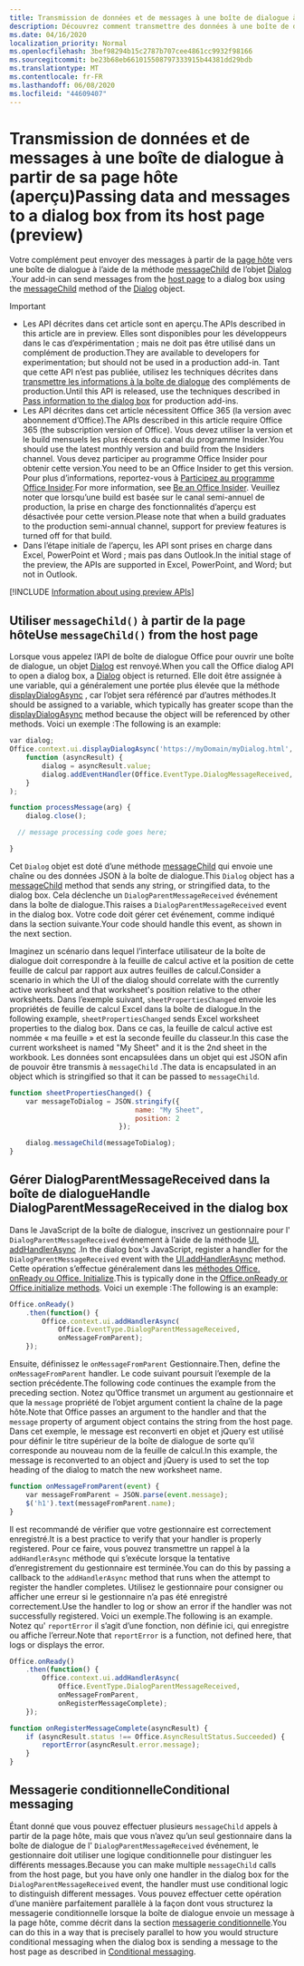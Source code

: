 ```yaml
---
title: Transmission de données et de messages à une boîte de dialogue à partir de sa page hôte
description: Découvrez comment transmettre des données à une boîte de dialogue à partir de la page hôte à l’aide des API messageChild et DialogParentMessageReceived.
ms.date: 04/16/2020
localization_priority: Normal
ms.openlocfilehash: 3bef98294b15c2787b707cee4861cc9932f98166
ms.sourcegitcommit: be23b68eb661015508797333915b44381dd29bdb
ms.translationtype: MT
ms.contentlocale: fr-FR
ms.lasthandoff: 06/08/2020
ms.locfileid: "44609407"
---
```

# <a name="passing-data-and-messages-to-a-dialog-box-from-its-host-page-preview"></a><span data-ttu-id="95f9e-103">Transmission de données et de messages à une boîte de dialogue à partir de sa page hôte (aperçu)</span><span class="sxs-lookup"><span data-stu-id="95f9e-103">Passing data and messages to a dialog box from its host page (preview)</span></span>

<span data-ttu-id="95f9e-104">Votre complément peut envoyer des messages à partir de la [page hôte](dialog-api-in-office-add-ins.md#open-a-dialog-box-from-a-host-page) vers une boîte de dialogue à l’aide de la méthode [messageChild](/javascript/api/office/office.dialog#messagechild-message-) de l’objet [Dialog](/javascript/api/office/office.dialog) .</span><span class="sxs-lookup"><span data-stu-id="95f9e-104">Your add-in can send messages from the [host page](dialog-api-in-office-add-ins.md#open-a-dialog-box-from-a-host-page) to a dialog box using the [messageChild](/javascript/api/office/office.dialog#messagechild-message-) method of the [Dialog](/javascript/api/office/office.dialog) object.</span></span>

> [!Important]
>
> - <span data-ttu-id="95f9e-105">Les API décrites dans cet article sont en aperçu.</span><span class="sxs-lookup"><span data-stu-id="95f9e-105">The APIs described in this article are in preview.</span></span> <span data-ttu-id="95f9e-106">Elles sont disponibles pour les développeurs dans le cas d’expérimentation ; mais ne doit pas être utilisé dans un complément de production.</span><span class="sxs-lookup"><span data-stu-id="95f9e-106">They are available to developers for experimentation; but should not be used in a production add-in.</span></span> <span data-ttu-id="95f9e-107">Tant que cette API n’est pas publiée, utilisez les techniques décrites dans [transmettre les informations à la boîte de dialogue](dialog-api-in-office-add-ins.md#pass-information-to-the-dialog-box) des compléments de production.</span><span class="sxs-lookup"><span data-stu-id="95f9e-107">Until this API is released, use the techniques described in [Pass information to the dialog box](dialog-api-in-office-add-ins.md#pass-information-to-the-dialog-box) for production add-ins.</span></span>
> - <span data-ttu-id="95f9e-108">Les API décrites dans cet article nécessitent Office 365 (la version avec abonnement d’Office).</span><span class="sxs-lookup"><span data-stu-id="95f9e-108">The APIs described in this article require Office 365 (the subscription version of Office).</span></span> <span data-ttu-id="95f9e-109">Vous devez utiliser la version et le build mensuels les plus récents du canal du programme Insider.</span><span class="sxs-lookup"><span data-stu-id="95f9e-109">You should use the latest monthly version and build from the Insiders channel.</span></span> <span data-ttu-id="95f9e-110">Vous devez participer au programme Office Insider pour obtenir cette version.</span><span class="sxs-lookup"><span data-stu-id="95f9e-110">You need to be an Office Insider to get this version.</span></span> <span data-ttu-id="95f9e-111">Pour plus d’informations, reportez-vous à [Participez au programme Office Insider](https://insider.office.com).</span><span class="sxs-lookup"><span data-stu-id="95f9e-111">For more information, see [Be an Office Insider](https://insider.office.com).</span></span> <span data-ttu-id="95f9e-112">Veuillez noter que lorsqu’une build est basée sur le canal semi-annuel de production, la prise en charge des fonctionnalités d’aperçu est désactivée pour cette version.</span><span class="sxs-lookup"><span data-stu-id="95f9e-112">Please note that when a build graduates to the production semi-annual channel, support for preview features is turned off for that build.</span></span>
> - <span data-ttu-id="95f9e-113">Dans l’étape initiale de l’aperçu, les API sont prises en charge dans Excel, PowerPoint et Word ; mais pas dans Outlook.</span><span class="sxs-lookup"><span data-stu-id="95f9e-113">In the initial stage of the preview, the APIs are supported in Excel, PowerPoint, and Word; but not in Outlook.</span></span>
>
> [!INCLUDE [Information about using preview APIs](../includes/using-preview-apis.md)]

## <a name="use-messagechild-from-the-host-page"></a><span data-ttu-id="95f9e-114">Utiliser `messageChild()` à partir de la page hôte</span><span class="sxs-lookup"><span data-stu-id="95f9e-114">Use `messageChild()` from the host page</span></span>

<span data-ttu-id="95f9e-115">Lorsque vous appelez l’API de boîte de dialogue Office pour ouvrir une boîte de dialogue, un objet [Dialog](/javascript/api/office/office.dialog) est renvoyé.</span><span class="sxs-lookup"><span data-stu-id="95f9e-115">When you call the Office dialog API to open a dialog box, a [Dialog](/javascript/api/office/office.dialog) object is returned.</span></span> <span data-ttu-id="95f9e-116">Elle doit être assignée à une variable, qui a généralement une portée plus élevée que la méthode [displayDialogAsync](/javascript/api/office/office.ui#displaydialogasync-startaddress--callback-) , car l’objet sera référencé par d’autres méthodes.</span><span class="sxs-lookup"><span data-stu-id="95f9e-116">It should be assigned to a variable, which typically has greater scope than the [displayDialogAsync](/javascript/api/office/office.ui#displaydialogasync-startaddress--callback-) method because the object will be referenced by other methods.</span></span> <span data-ttu-id="95f9e-117">Voici un exemple :</span><span class="sxs-lookup"><span data-stu-id="95f9e-117">The following is an example:</span></span>

```javascript
var dialog;
Office.context.ui.displayDialogAsync('https://myDomain/myDialog.html',
    function (asyncResult) {
        dialog = asyncResult.value;
        dialog.addEventHandler(Office.EventType.DialogMessageReceived, processMessage);
    }
);

function processMessage(arg) {
    dialog.close();

  // message processing code goes here;

}
```

<span data-ttu-id="95f9e-118">Cet `Dialog` objet est doté d’une méthode [messageChild](/javascript/api/office/office.dialog#messagechild-message-) qui envoie une chaîne ou des données JSON à la boîte de dialogue.</span><span class="sxs-lookup"><span data-stu-id="95f9e-118">This `Dialog` object has a [messageChild](/javascript/api/office/office.dialog#messagechild-message-) method that sends any string, or stringified data, to the dialog box.</span></span> <span data-ttu-id="95f9e-119">Cela déclenche un `DialogParentMessageReceived` événement dans la boîte de dialogue.</span><span class="sxs-lookup"><span data-stu-id="95f9e-119">This raises a `DialogParentMessageReceived` event in the dialog box.</span></span> <span data-ttu-id="95f9e-120">Votre code doit gérer cet événement, comme indiqué dans la section suivante.</span><span class="sxs-lookup"><span data-stu-id="95f9e-120">Your code should handle this event, as shown in the next section.</span></span>

<span data-ttu-id="95f9e-121">Imaginez un scénario dans lequel l’interface utilisateur de la boîte de dialogue doit correspondre à la feuille de calcul active et la position de cette feuille de calcul par rapport aux autres feuilles de calcul.</span><span class="sxs-lookup"><span data-stu-id="95f9e-121">Consider a scenario in which the UI of the dialog should correlate with the currently active worksheet and that worksheet's position relative to the other worksheets.</span></span> <span data-ttu-id="95f9e-122">Dans l’exemple suivant, `sheetPropertiesChanged` envoie les propriétés de feuille de calcul Excel dans la boîte de dialogue.</span><span class="sxs-lookup"><span data-stu-id="95f9e-122">In the following example, `sheetPropertiesChanged` sends Excel worksheet properties to the dialog box.</span></span> <span data-ttu-id="95f9e-123">Dans ce cas, la feuille de calcul active est nommée « ma feuille » et est la seconde feuille du classeur.</span><span class="sxs-lookup"><span data-stu-id="95f9e-123">In this case the current worksheet is named "My Sheet" and it is the 2nd sheet in the workbook.</span></span> <span data-ttu-id="95f9e-124">Les données sont encapsulées dans un objet qui est JSON afin de pouvoir être transmis à `messageChild` .</span><span class="sxs-lookup"><span data-stu-id="95f9e-124">The data is encapsulated in an object which is stringified so that it can be passed to `messageChild`.</span></span>

```javascript
function sheetPropertiesChanged() {
    var messageToDialog = JSON.stringify({
                               name: "My Sheet",
                               position: 2
                           });

    dialog.messageChild(messageToDialog);
}
```

## <a name="handle-dialogparentmessagereceived-in-the-dialog-box"></a><span data-ttu-id="95f9e-125">Gérer DialogParentMessageReceived dans la boîte de dialogue</span><span class="sxs-lookup"><span data-stu-id="95f9e-125">Handle DialogParentMessageReceived in the dialog box</span></span>

<span data-ttu-id="95f9e-126">Dans le JavaScript de la boîte de dialogue, inscrivez un gestionnaire pour l' `DialogParentMessageReceived` événement à l’aide de la méthode [UI. addHandlerAsync](/javascript/api/office/office.ui#addhandlerasync-eventtype--handler--options--callback-) .</span><span class="sxs-lookup"><span data-stu-id="95f9e-126">In the dialog box's JavaScript, register a handler for the `DialogParentMessageReceived` event with the [UI.addHandlerAsync](/javascript/api/office/office.ui#addhandlerasync-eventtype--handler--options--callback-) method.</span></span> <span data-ttu-id="95f9e-127">Cette opération s’effectue généralement dans les [méthodes Office. onReady ou Office. Initialize](initialize-add-in.md).</span><span class="sxs-lookup"><span data-stu-id="95f9e-127">This is typically done in the [Office.onReady or Office.initialize methods](initialize-add-in.md).</span></span> <span data-ttu-id="95f9e-128">Voici un exemple :</span><span class="sxs-lookup"><span data-stu-id="95f9e-128">The following is an example:</span></span>

```javascript
Office.onReady()
    .then(function() {
        Office.context.ui.addHandlerAsync(
            Office.EventType.DialogParentMessageReceived,
            onMessageFromParent);
    });
```

<span data-ttu-id="95f9e-129">Ensuite, définissez le `onMessageFromParent` Gestionnaire.</span><span class="sxs-lookup"><span data-stu-id="95f9e-129">Then, define the `onMessageFromParent` handler.</span></span> <span data-ttu-id="95f9e-130">Le code suivant poursuit l’exemple de la section précédente.</span><span class="sxs-lookup"><span data-stu-id="95f9e-130">The following code continues the example from the preceding section.</span></span> <span data-ttu-id="95f9e-131">Notez qu’Office transmet un argument au gestionnaire et que la `message` propriété de l’objet argument contient la chaîne de la page hôte.</span><span class="sxs-lookup"><span data-stu-id="95f9e-131">Note that Office passes an argument to the handler and that the `message` property of argument object contains the string from the host page.</span></span> <span data-ttu-id="95f9e-132">Dans cet exemple, le message est reconverti en objet et jQuery est utilisé pour définir le titre supérieur de la boîte de dialogue de sorte qu’il corresponde au nouveau nom de la feuille de calcul.</span><span class="sxs-lookup"><span data-stu-id="95f9e-132">In this example, the message is reconverted to an object and jQuery is used to set the top heading of the dialog to match the new worksheet name.</span></span>

```javascript
function onMessageFromParent(event) {
    var messageFromParent = JSON.parse(event.message);
    $('h1').text(messageFromParent.name);
}
```

<span data-ttu-id="95f9e-133">Il est recommandé de vérifier que votre gestionnaire est correctement enregistré.</span><span class="sxs-lookup"><span data-stu-id="95f9e-133">It is a best practice to verify that your handler is properly registered.</span></span> <span data-ttu-id="95f9e-134">Pour ce faire, vous pouvez transmettre un rappel à la `addHandlerAsync` méthode qui s’exécute lorsque la tentative d’enregistrement du gestionnaire est terminée.</span><span class="sxs-lookup"><span data-stu-id="95f9e-134">You can do this by passing a callback to the `addHandlerAsync` method that runs when the attempt to register the handler completes.</span></span> <span data-ttu-id="95f9e-135">Utilisez le gestionnaire pour consigner ou afficher une erreur si le gestionnaire n’a pas été enregistré correctement.</span><span class="sxs-lookup"><span data-stu-id="95f9e-135">Use the handler to log or show an error if the handler was not successfully registered.</span></span> <span data-ttu-id="95f9e-136">Voici un exemple.</span><span class="sxs-lookup"><span data-stu-id="95f9e-136">The following is an example.</span></span> <span data-ttu-id="95f9e-137">Notez qu' `reportError` il s’agit d’une fonction, non définie ici, qui enregistre ou affiche l’erreur.</span><span class="sxs-lookup"><span data-stu-id="95f9e-137">Note that `reportError` is a function, not defined here, that logs or displays the error.</span></span>

```javascript
Office.onReady()
    .then(function() {
        Office.context.ui.addHandlerAsync(
            Office.EventType.DialogParentMessageReceived,
            onMessageFromParent,
            onRegisterMessageComplete);
    });

function onRegisterMessageComplete(asyncResult) {
    if (asyncResult.status !== Office.AsyncResultStatus.Succeeded) {
        reportError(asyncResult.error.message);
    }
}
```

## <a name="conditional-messaging"></a><span data-ttu-id="95f9e-138">Messagerie conditionnelle</span><span class="sxs-lookup"><span data-stu-id="95f9e-138">Conditional messaging</span></span>

<span data-ttu-id="95f9e-139">Étant donné que vous pouvez effectuer plusieurs `messageChild` appels à partir de la page hôte, mais que vous n’avez qu’un seul gestionnaire dans la boîte de dialogue de l' `DialogParentMessageReceived` événement, le gestionnaire doit utiliser une logique conditionnelle pour distinguer les différents messages.</span><span class="sxs-lookup"><span data-stu-id="95f9e-139">Because you can make multiple `messageChild` calls from the host page, but you have only one handler in the dialog box for the `DialogParentMessageReceived` event, the handler must use conditional logic to distinguish different messages.</span></span> <span data-ttu-id="95f9e-140">Vous pouvez effectuer cette opération d’une manière parfaitement parallèle à la façon dont vous structurez la messagerie conditionnelle lorsque la boîte de dialogue envoie un message à la page hôte, comme décrit dans la section [messagerie conditionnelle](dialog-api-in-office-add-ins.md#conditional-messaging).</span><span class="sxs-lookup"><span data-stu-id="95f9e-140">You can do this in a way that is precisely parallel to how you would structure conditional messaging when the dialog box is sending a message to the host page as described in [Conditional messaging](dialog-api-in-office-add-ins.md#conditional-messaging).</span></span>

